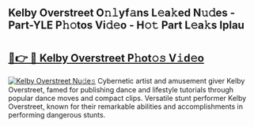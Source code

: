 ## Kelby Overstreet O𝚗𝚕yf𝚊ns L𝚎a𝚔ed N𝚞𝚍es - Part-YLE P𝚑𝚘tos Vi𝚍𝚎o - H𝚘𝚝 Part L𝚎a𝚔s Iplau

# <h2><a href="http://kf354w.oniu.top/?m=Kelby+Overstreet">🔗👉 🔴 Kelby Overstreet P𝚑ot𝚘𝚜 V𝚒d𝚎o</a></h2>

[![Kelby Overstreet Nu𝚍e𝚜](https://i.imgur.com/0qMVB7G.gif)](http://kf354w.oniu.top/?m=Kelby+Overstreet)
Cybernetic artist and amusement giver Kelby Overstreet, famed for publishing dance and lifestyle tutorials through popular dance moves and compact clips. Versatile stunt performer Kelby Overstreet, known for their remarkable abilities and accomplishments in performing dangerous stunts.  
